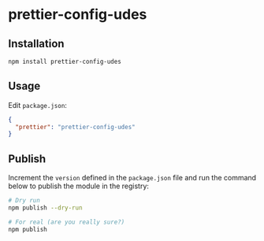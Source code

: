 # prettier-config-udes

## Installation

```bash
npm install prettier-config-udes
```

## Usage

Edit `package.json`:

```json
{
  "prettier": "prettier-config-udes"
}
```

## Publish

Increment the `version` defined in the `package.json` file and run the command below to publish the module in the
registry:

```bash
# Dry run
npm publish --dry-run

# For real (are you really sure?)
npm publish
```
